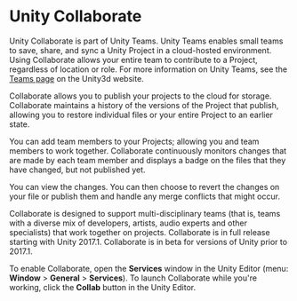 Unity Collaborate
=================

Unity Collaborate is part of Unity Teams. Unity Teams enables small teams to save, share, and sync a Unity Project in a cloud-hosted environment. Using Collaborate allows your entire team to contribute to a Project, regardless of location or role. For more information on Unity Teams, see the [Teams page](https://unity3d.com/teams) on the Unity3d website.

Collaborate allows you to publish your projects to the cloud for storage. Collaborate maintains a history of the versions of the Project that publish, allowing you to restore individual files or your entire Project to an earlier state.

You can add team members to your Projects; allowing you and team members to work together. Collaborate continuously monitors changes that are made by each team member and displays a badge on the files that they have changed, but not published yet.

You can view the changes. You can then choose to revert the changes on your file or publish them and handle any merge conflicts that might occur.

Collaborate is designed to support multi-disciplinary teams (that is, teams with a diverse mix of developers, artists, audio experts and other specialists) that work together on projects.
Collaborate is in full release starting with Unity 2017.1. Collaborate is in beta for versions of Unity prior to 2017.1.

To enable Collaborate, open the __Services__ window in the Unity Editor (menu: __Window__ &gt; __General__ &gt; __Services__). To launch Collaborate while you're working, click the __Collab__ button in the Unity Editor.

